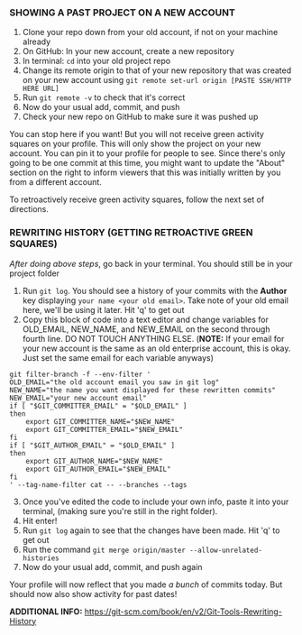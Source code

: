 ### SHOWING A PAST PROJECT ON A NEW ACCOUNT

1. Clone your repo down from your old account, if not on your machine already
2. On GitHub: In your new account, create a new repository
3. In terminal: `cd` into your old project repo
4. Change its remote origin to that of your new repository that was created on your new account using `git remote set-url origin [PASTE SSH/HTTP HERE URL]`
5. Run `git remote -v` to check that it's correct
6. Now do your usual add, commit, and push
7. Check your new repo on GitHub to make sure it was pushed up

You can stop here if you want! But you will not receive green activity squares on your profile. This will only show the project on your new account. You can pin it to your profile for people to see. Since there's only going to be one commit at this time, you might want to update the "About" section on the right to inform viewers that this was initially written by you from a different account.

To retroactively receive green activity squares, follow the next set of directions.

### REWRITING HISTORY (GETTING RETROACTIVE GREEN SQUARES)

*After doing above steps*, go back in your terminal. You should still be in your project folder

1. Run `git log`. You should see a history of your commits with the **Author** key displaying `your name <your old email>`. Take note of your old email here, we'll be using it later. Hit 'q' to get out
2. Copy this block of code into a text editor and change variables for OLD_EMAIL, NEW_NAME, and NEW_EMAIL on the second through fourth line. DO NOT TOUCH ANYTHING ELSE. (**NOTE:** If your email for your new account is the same as an old enterprise account, this is okay. Just set the same email for each variable anyways)

```
git filter-branch -f --env-filter '
OLD_EMAIL="the old account email you saw in git log"
NEW_NAME="the name you want displayed for these rewritten commits"
NEW_EMAIL="your new account email"
if [ "$GIT_COMMITTER_EMAIL" = "$OLD_EMAIL" ]
then
    export GIT_COMMITTER_NAME="$NEW_NAME"
    export GIT_COMMITTER_EMAIL="$NEW_EMAIL"
fi
if [ "$GIT_AUTHOR_EMAIL" = "$OLD_EMAIL" ]
then
    export GIT_AUTHOR_NAME="$NEW_NAME"
    export GIT_AUTHOR_EMAIL="$NEW_EMAIL"
fi
' --tag-name-filter cat -- --branches --tags
```

3. Once you've edited the code to include your own info, paste it into your terminal, (making sure you're still in the right folder). 
4. Hit enter!
5. Run `git log` again to see that the changes have been made. Hit 'q' to get out
6. Run the command `git merge origin/master --allow-unrelated-histories`
7. Now do your usual add, commit, and push again

Your profile will now reflect that you made *a bunch* of commits today. But should now also show activity for past dates!

**ADDITIONAL INFO:** https://git-scm.com/book/en/v2/Git-Tools-Rewriting-History
